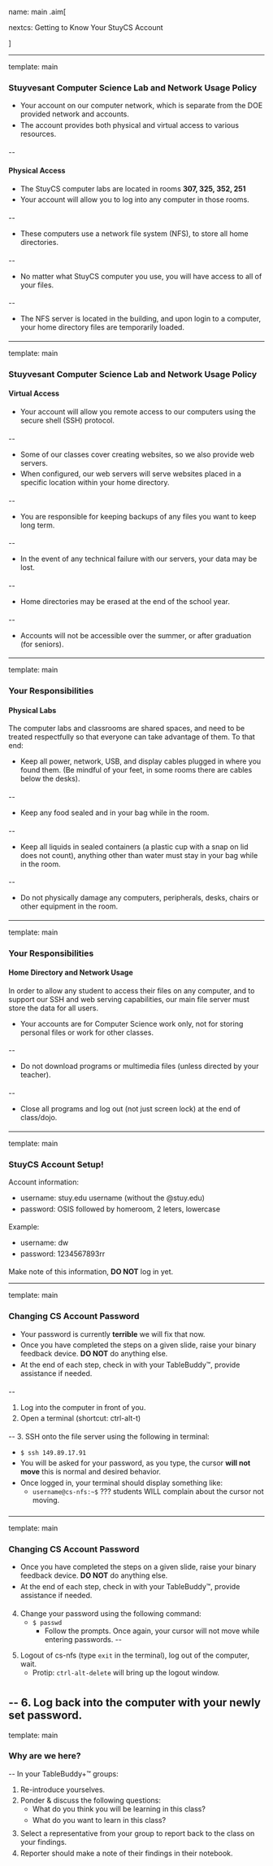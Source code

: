 name: main
.aim[<div>
nextcs: Getting to Know Your StuyCS Account
</div>]

<style>
.aim {
font-size: 1em;
font-weight: bold;
border-bottom: 1px solid;
margin-top: -15px;
margin-left: -10px;
margin-bottom: 30px;
}
.remark-inline-code {
  background-color: lightgray;
  border-radius: 3px;
  padding-left: 2px;
  padding-right: 2px;
  color: green;
}
li {
  padding-bottom: .33em;
}
</style>

---
template: main

### Stuyvesant Computer Science Lab and Network Usage Policy

- Your account on our computer network, which is separate from the DOE provided network and accounts.
- The account provides both physical and virtual access to various resources.

--

#### Physical Access

- The StuyCS computer labs are located in rooms __307, 325, 352, 251__
- Your account will allow you to log into any computer in those rooms.

--
- These computers use a network file system (NFS), to store all home directories.

--
- No matter what StuyCS computer you use, you will have access to all of your files.

--
- The NFS server is located in the building, and upon login to a computer, your home directory files are temporarily loaded.

---
template: main
### Stuyvesant Computer Science Lab and Network Usage Policy

#### Virtual Access

- Your account will allow you remote access to our computers using the secure shell (SSH) protocol.

--
- Some of our classes cover creating websites, so we also provide web servers.
- When configured, our web servers will serve websites placed in a specific location within your home directory.

--
- You are responsible for keeping backups of any files you want to keep long term.

--
- In the event of any technical failure with our servers, your data may be lost.

--
- Home directories may be erased at the end of the school year.

--
- Accounts will not be accessible over the summer, or after graduation (for seniors).

---
template: main

### Your Responsibilities

#### Physical Labs

The computer labs and classrooms are shared spaces, and need to be treated respectfully so that everyone can take advantage of them. To that end:

- Keep all power, network, USB, and display cables plugged in where you found them. (Be mindful of your feet, in some rooms there are cables below the desks).

--
- Keep any food sealed and in your bag while in the room.

--
- Keep all liquids in sealed containers (a plastic cup with a snap on lid does not count), anything other than water must stay in your bag while in the room.

--
- Do not physically damage any computers, peripherals, desks, chairs or other equipment in the room.

---
template: main

### Your Responsibilities

#### Home Directory and Network Usage

In order to allow any student to access their files on any computer, and to support our SSH and web serving capabilities, our main file server must store the data for all users.

- Your accounts are for Computer Science work only, not for storing personal files or work for other classes.

--
- Do not download programs or multimedia files (unless directed by your teacher).

--
- Close all programs and log out (not just screen lock) at the end of class/dojo.

---
template: main

### StuyCS Account Setup!
Account information:
* username: stuy.edu username (without the @stuy.edu)
* password: OSIS followed by homeroom, 2 leters, lowercase

Example:
* username: dw
* password: 1234567893rr

Make note of this information, __DO NOT__ log in yet.

---
template: main

### Changing CS Account Password
- Your password is currently __terrible__ we will fix that now.
- Once you have completed the steps on a given slide, raise your binary feedback device. __DO NOT__ do anything else.
- At the end of each step, check in with your TableBuddy™, provide assistance if needed.

--

1. Log into the computer in front of you.
2. Open a terminal (shortcut: ctrl-alt-t)

--
3. SSH onto the file server using the following in terminal:
   * `$ ssh 149.89.17.91`
   * You will be asked for your password, as you type, the cursor __will not move__ this is normal and desired behavior.
   * Once logged in, your terminal should display something like:
     - `username@cs-nfs:~$`
???
students WILL complain about the cursor not moving.

---
template: main

### Changing CS Account Password
- Once you have completed the steps on a given slide, raise your binary feedback device. __DO NOT__ do anything else.
- At the end of each step, check in with your TableBuddy™, provide assistance if needed.

4. Change your password using the following command:
   * `$ passwd`
     - Follow the prompts. Once again, your cursor will not move while entering passwords.
--
5. Logout of cs-nfs (type `exit` in the terminal), log out of the computer, wait.
   * Protip: `ctrl-alt-delete` will bring up the logout window.

--
6. Log back into the computer with your newly set password.
---
template: main

### Why are we here?

--
In your TableBuddy+™ groups:
1. Re-introduce yourselves.
2. Ponder & discuss the following questions:
   - What do you think you will be learning in this class?
   - What do you want to learn in this class?
3. Select a representative from your group to report back to the class on your findings.
4. Reporter should make a note of their findings in their notebook.
